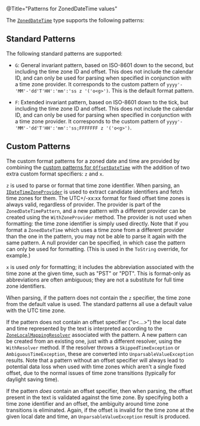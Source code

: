 @Title="Patterns for ZonedDateTime values"

The [`ZonedDateTime`](noda-type://NodaTime.ZonedDateTime) type supports the following patterns:

Standard Patterns
-----------------

The following standard patterns are supported:

- `G`: General invariant pattern, based on ISO-8601 down to the second, but including the time zone ID and offset. This does not include the calendar ID, and can only be used for parsing when
specified in conjunction with a time zone provider. It corresponds to the custom pattern of `yyyy'-'MM'-'dd'T'HH':'mm':'ss z '('o<g>')`. This is the default format pattern.

- `F`: Extended invariant pattern, based on ISO-8601 down to the tick, but including the time zone ID and offset. This does not include the calendar ID, and can only be used for parsing when
specified in conjunction with a time zone provider. It corresponds to the custom pattern of `yyyy'-'MM'-'dd'T'HH':'mm':'ss;FFFFFFF z '('o<g>')`.

Custom Patterns
---------------

The custom format patterns for a zoned date and time are provided by combining the [custom patterns for `OffsetDateTime`](offsetdatetime-patterns.html) with
the addition of two extra custom format specifiers: `z` and `x`.

`z` is used to parse or format that time zone identifier. When parsing, an [`IDateTimeZoneProvider`](noda-type://NodaTime.IDateTimeZoneProvider) is used to extract candidate identifiers and fetch time zones for them. The UTC+/-xx:xx format for fixed offset time zones is always valid, regardless of provider. The provider is part of the `ZonedDateTimePattern`, and a new pattern with a different provider can be created using the `WithZoneProvider` method. The provider is not used when formatting: the time zone identifier is simply used directly. Note that if you format a `ZonedDateTime` which uses a time zone from a different provider than the one in the pattern, you may not be able to parse it again with the same pattern. A null provider can be specified, in which case
the pattern can only be used for formatting. (This is used in the `ToString` override, for example.)

`x` is used *only* for formatting; it includes the abbreviation associated with the time zone at the given time, such as "PST" or "PDT". This is format-only as abbreviations are often ambiguous; they are not a substitute for full time zone identifiers.

When parsing, if the pattern does not contain the `z` specifier, the time zone from the default value is used. The standard patterns all use a default value with the UTC time zone.

If the pattern does not contain an offset specifier ("o&lt;...&gt;") the local date and time represented by the text is interpreted according to the [`ZoneLocalMappingResolver`](noda-type://NodaTime.TimeZones.ZoneLocalMappingResolver) associated with the pattern. A new pattern can be created from an existing one, just with a different resolver, using the `WithResolver` method. If the resolver throws a `SkippedTimeException` or `AmbiguousTimeException`, these are converted into `UnparsableValueException` results. Note that a pattern without an offset specifier will always lead to potential data loss when used with time zones which aren't a single fixed offset, due to the normal issues of time zone transitions (typically for daylight saving time). 

If the pattern *does* contain an offset specifier, then when parsing, the offset present in the text is validated against the time zone. By specifying both a time zone identifier and an offset, the ambiguity around time zone transitions is eliminated. Again, if the offset is invalid for the time zone at the given local date and time, an `UnparsableValueException` result is produced.

